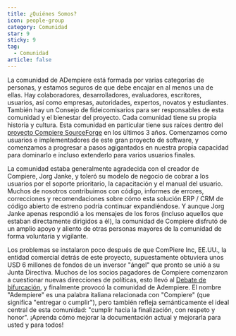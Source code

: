 ```yaml
---
title: ¿Quiénes Somos?
icon: people-group
category: Comunidad
star: 9
sticky: 9
tag:
  - Comunidad
article: false
---
```


La comunidad de ADempiere está formada por varias categorías de personas, y estamos seguros de que debe encajar en al menos una de ellas. Hay colaboradores, desarrolladores, evaluadores, escritores, usuarios, así como empresas, autoridades, expertos, novatos y estudiantes. También hay un Consejo de fideicomisarios para ser responsables de esta comunidad y el bienestar del proyecto. Cada comunidad tiene su propia historia y cultura. Esta comunidad en particular tiene sus raíces dentro del [proyecto Compiere SourceForge](http://sf.net/projects/compiere) en los últimos 3 años. Comenzamos como usuarios e implementadores de este gran proyecto de software, y comenzamos a progresar a pasos agigantados en nuestra propia capacidad para dominarlo e incluso extenderlo para varios usuarios finales.

La comunidad estaba generalmente agradecida con el creador de Compiere, Jorg Janke, y toleró su modelo de negocio de cobrar a los usuarios por el soporte prioritario, la capacitación y el manual del usuario. Muchos de nosotros contribuimos con código, informes de errores, correcciones y recomendaciones sobre cómo esta solución ERP / CRM de código abierto de estreno podría continuar expandiéndose. Y aunque Jorg Janke apenas respondió a los mensajes de los foros (incluso aquellos que estaban directamente dirigidos a él), la comunidad de Compiere disfrutó de un amplio apoyo y aliento de otras personas mayores de la comunidad de forma voluntaria y vigilante.

Los problemas se instalaron poco después de que ComPiere Inc, EE.UU., la entidad comercial detrás de este proyecto, supuestamente obtuviera unos USD 6 millones de fondos de un inversor "ángel" que pronto se unió a su Junta Directiva. Muchos de los socios pagadores de Compiere comenzaron a cuestionar nuevas direcciones de políticas, esto llevó al [Debate de bifurcación](http://www.compiere.com/about/board.html), y finalmente provocó la comunidad de Adempiere. El nombre "Adempiere" es una palabra italiana relacionada con "Compiere" (que significa "entregar o cumplir"), pero también refleja semánticamente el ideal central de esta comunidad: "cumplir hacia la finalización, con respeto y honor". ¡Aprenda cómo mejorar la documentación actual y mejorarla para usted y para todos!
